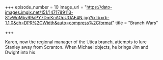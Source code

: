 +++
episode_number = 10
image_url = "https://dato-images.imgix.net/151/1471789113-81vWpMbvR9aPY7DmKnAOpUOAF4N.jpg?ixlib=rb-1.1.0&ch=DPR%2CWidth&auto=compress%2Cformat"
title = "Branch Wars"

+++

Karen, now the regional manager of the Utica branch, attempts to lure Stanley away from Scranton. When Michael objects, he brings Jim and Dwight into his